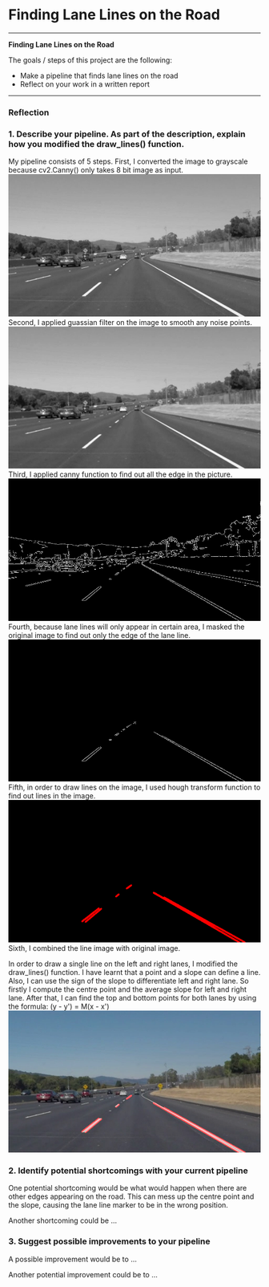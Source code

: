 # **Finding Lane Lines on the Road** 


---

**Finding Lane Lines on the Road**

The goals / steps of this project are the following:
* Make a pipeline that finds lane lines on the road
* Reflect on your work in a written report


[//]: # (Image References)

[image1]: ./examples/grayscale.jpg "Grayscale"
[image2]: ./test_images_output/graysolidWhiteCurve.jpg "Grayscale"
[image3]: ./test_images_output/blursolidWhiteCurve.jpg "GaussianBlur"
[image4]: ./test_images_output/cannysolidWhiteCurve.jpg "Canny"
[image5]: ./test_images_output/maskedsolidWhiteCurve.jpg "MaskedLine"
[image6]: ./test_images_output/Hough_linesolidWhiteCurve.jpg "HoughLine"
[image7]: ./test_images_output/solidWhiteCurve.jpg "FinalPic"

---

### Reflection

### 1. Describe your pipeline. As part of the description, explain how you modified the draw_lines() function.

My pipeline consists of 5 steps. 
First, I converted the image to grayscale because cv2.Canny() only takes 8 bit image as input. 
![alt text][image2]
Second, I applied guassian filter on the image to smooth any noise points. 
![alt text][image3]
Third, I applied canny function to find out all the edge in the picture. 
![alt text][image4]
Fourth, because lane lines will only appear in certain area, I masked the original image to find out only the edge of the lane line. 
![alt text][image5]
Fifth, in order to draw lines on the image, I used hough transform function to find out lines in the image. 
![alt text][image6]
Sixth, I combined the line image with original image.


In order to draw a single line on the left and right lanes, I modified the draw_lines() function.
I have learnt that a point and a slope can define a line. Also, I can use the sign of the slope to differentiate left and right lane. So firstly I compute the centre point and the average slope for left and right lane. After that, I can find the top and bottom points for both lanes by using the formula: (y - y') = M(x - x')
![alt text][image7]



### 2. Identify potential shortcomings with your current pipeline


One potential shortcoming would be what would happen when there are other edges appearing on the road. This can mess up the centre point and the slope, causing the lane line marker to be in the wrong position.  

Another shortcoming could be ...


### 3. Suggest possible improvements to your pipeline

A possible improvement would be to ...

Another potential improvement could be to ...
